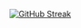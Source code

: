 [![GitHub Streak](https://streak-stats.demolab.com/?user=ioannistsanaktsidis)](https://git.io/streak-stats)

